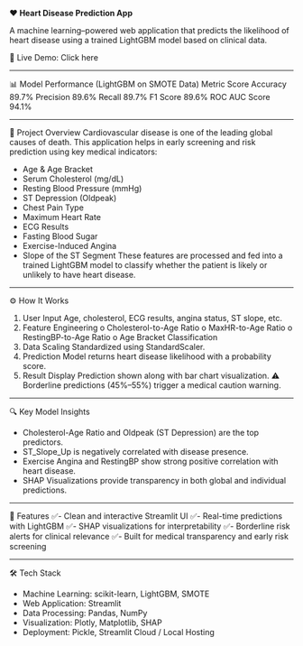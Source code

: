 **❤️ Heart Disease Prediction App**

A machine learning–powered web application that predicts the likelihood of heart disease using a trained LightGBM model based on clinical data.


🔗 Live Demo: Click here
________________________________________
📊 Model Performance (LightGBM on SMOTE Data)
Metric	Score
Accuracy	89.7%
Precision	89.6%
Recall	89.7%
F1 Score	89.6%
ROC AUC Score	94.1%
________________________________________
📌 Project Overview
Cardiovascular disease is one of the leading global causes of death. This application helps in early screening and risk prediction using key medical indicators:
-	Age & Age Bracket
-	Serum Cholesterol (mg/dL)
- Resting Blood Pressure (mmHg)
-	ST Depression (Oldpeak)
- Chest Pain Type
-	Maximum Heart Rate
-	ECG Results
-	Fasting Blood Sugar
-	Exercise-Induced Angina
-	Slope of the ST Segment
These features are processed and fed into a trained LightGBM model to classify whether the patient is likely or unlikely to have heart disease.
________________________________________
⚙️ How It Works
1.	User Input
Age, cholesterol, ECG results, angina status, ST slope, etc.
2.	Feature Engineering
o	Cholesterol-to-Age Ratio
o	MaxHR-to-Age Ratio
o	RestingBP-to-Age Ratio
o	Age Bracket Classification
3.	Data Scaling
Standardized using StandardScaler.
4.	Prediction
Model returns heart disease likelihood with a probability score.
5.	Result Display
Prediction shown along with bar chart visualization.
⚠️ Borderline predictions (45%–55%) trigger a medical caution warning.
________________________________________
🔍 Key Model Insights
-	Cholesterol-Age Ratio and Oldpeak (ST Depression) are the top predictors.
-	ST_Slope_Up is negatively correlated with disease presence.
-	Exercise Angina and RestingBP show strong positive correlation with heart disease.
-	SHAP Visualizations provide transparency in both global and individual predictions.
________________________________________
🚀 Features
✅- Clean and interactive Streamlit UI
✅- Real-time predictions with LightGBM
✅- SHAP visualizations for interpretability
✅- Borderline risk alerts for clinical relevance
✅- Built for medical transparency and early risk screening
________________________________________
🛠️ Tech Stack
-	Machine Learning: scikit-learn, LightGBM, SMOTE
-	Web Application: Streamlit
-	Data Processing: Pandas, NumPy
-	Visualization: Plotly, Matplotlib, SHAP
-	Deployment: Pickle, Streamlit Cloud / Local Hosting

